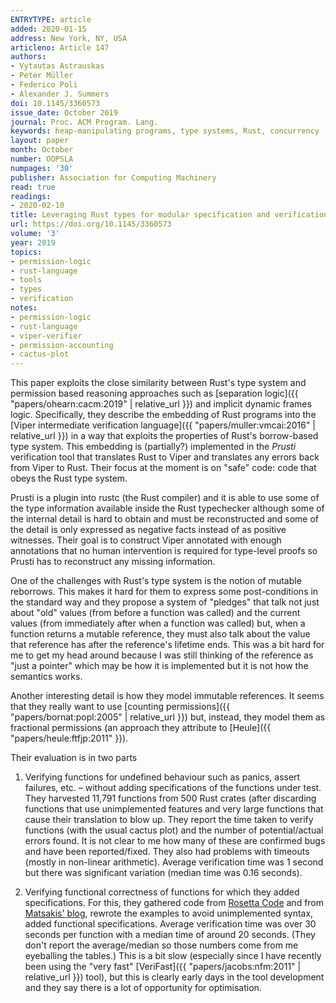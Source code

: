 ```yaml
---
ENTRYTYPE: article
added: 2020-01-15
address: New York, NY, USA
articleno: Article 147
authors:
- Vytautas Astrauskas
- Peter Müller
- Federico Poli
- Alexander J. Summers
doi: 10.1145/3360573
issue_date: October 2019
journal: Proc. ACM Program. Lang.
keywords: heap-manipulating programs, type systems, Rust, concurrency
layout: paper
month: October
number: OOPSLA
numpages: '30'
publisher: Association for Computing Machinery
read: true
readings:
- 2020-02-10
title: Leveraging Rust types for modular specification and verification
url: https://doi.org/10.1145/3360573
volume: '3'
year: 2019
topics:
- permission-logic
- rust-language
- tools
- types
- verification
notes:
- permission-logic
- rust-language
- viper-verifier
- permission-accounting
- cactus-plot
---
```


This paper exploits the close similarity between
Rust's type system
and
permission based reasoning approaches such as
[separation logic]({{ "papers/ohearn:cacm:2019" | relative_url }})
and
implicit dynamic frames logic.
Specifically, they describe the embedding of Rust programs
into the [Viper intermediate verification language]({{ "papers/muller:vmcai:2016" | relative_url }})
in a way that exploits the properties of Rust's
borrow-based type system.
This embedding is (partially?) implemented in the _Prusti_
verification tool that translates Rust to Viper
and translates any errors back from Viper to Rust.
Their focus at the moment is on "safe" code: code that
obeys the Rust type system.

Prusti is a plugin into rustc (the Rust compiler) and
it is able to use some of the type information available
inside the Rust typechecker although some of the internal
detail is hard to obtain and must be reconstructed
and some of the detail is only expressed as negative facts
instead of as positive witnesses.
Their goal is to construct Viper annotated with enough
annotations that no human intervention is required for
type-level proofs so Prusti has to reconstruct any
missing information.

One of the challenges with Rust's type system is the
notion of mutable reborrows.
This makes it hard for them to express some post-conditions
in the standard way and they propose a system of
"pledges" that talk not just about "old" values
(from before a function was called)
and the current values (from immediately after
when a function was called) but, when a function
returns a mutable reference, they must also talk about
the value that reference has after the reference's
lifetime ends.
This was a bit hard for me to get my head around because I
was still thinking of the reference as "just a pointer"
which may be how it is implemented but it is not how
the semantics works.

Another interesting detail is how they model immutable
references.
It seems that they really want to use
[counting permissions]({{ "papers/bornat:popl:2005" | relative_url }})
but, instead, they model them as fractional
permissions (an approach they attribute to [Heule]({{ "papers/heule:ftfjp:2011"
}}).

Their evaluation is in two parts

1. Verifying functions for undefined behaviour such as
   panics, assert failures, etc. – without adding
   specifications of the functions under test.
   They harvested 11,791 functions
   from 500 Rust crates (after discarding functions that
   use unimplemented features and very large functions
   that cause their translation to blow up.
   They report the time taken to verify functions (with the
   usual cactus plot)
   and the number of potential/actual errors found.
   It is not clear to me how many of these are confirmed
   bugs and have been reported/fixed.
   They also had problems with timeouts (mostly in non-linear
   arithmetic).
   Average verification time was 1 second but there was
   significant variation (median time was 0.16 seconds).


2. Verifying functional correctness of functions for
   which they added specifications.
   For this, they gathered code from [Rosetta
   Code](http://www.rosettacode.org/wiki/Rosetta_Code)
   and from [Matsakis' blog](http://smallcultfollowing.com/babysteps/),
   rewrote the examples to
   avoid unimplemented syntax, added functional
   specifications.
   Average verification time was over 30 seconds per
   function with a median time of around 20 seconds.
   (They don't report the average/median so those
   numbers come from me eyeballing the tables.)
   This is a bit slow (especially since I have recently been
   using the "very fast"
   [VeriFast]({{ "papers/jacobs:nfm:2011" | relative_url }})
   tool), but this is clearly early days in the tool
   development and they say there is a lot of opportunity
   for optimisation.
   
   
